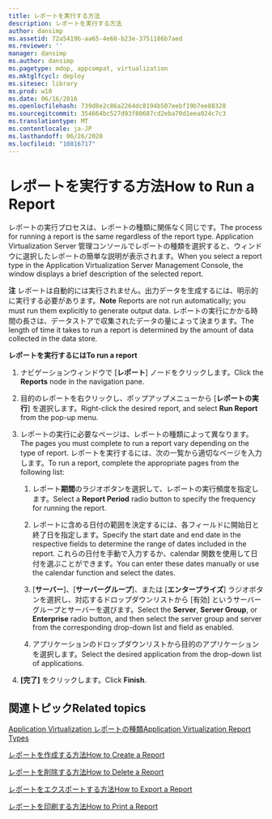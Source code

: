 ```yaml
---
title: レポートを実行する方法
description: レポートを実行する方法
author: dansimp
ms.assetid: 72a5419b-aa65-4e60-b23e-3751186b7aed
ms.reviewer: ''
manager: dansimp
ms.author: dansimp
ms.pagetype: mdop, appcompat, virtualization
ms.mktglfcycl: deploy
ms.sitesec: library
ms.prod: w10
ms.date: 06/16/2016
ms.openlocfilehash: 739d8e2c86a2264dc8194b507eebf19b7ee88328
ms.sourcegitcommit: 354664bc527d93f80687cd2eba70d1eea024c7c3
ms.translationtype: MT
ms.contentlocale: ja-JP
ms.lasthandoff: 06/26/2020
ms.locfileid: "10816717"
---
```

# <span data-ttu-id="c7314-103">レポートを実行する方法</span><span class="sxs-lookup"><span data-stu-id="c7314-103">How to Run a Report</span></span>


<span data-ttu-id="c7314-104">レポートの実行プロセスは、レポートの種類に関係なく同じです。</span><span class="sxs-lookup"><span data-stu-id="c7314-104">The process for running a report is the same regardless of the report type.</span></span> <span data-ttu-id="c7314-105">Application Virtualization Server 管理コンソールでレポートの種類を選択すると、ウィンドウに選択したレポートの簡単な説明が表示されます。</span><span class="sxs-lookup"><span data-stu-id="c7314-105">When you select a report type in the Application Virtualization Server Management Console, the window displays a brief description of the selected report.</span></span>

<span data-ttu-id="c7314-106">**注** レポートは自動的には実行されません。出力データを生成するには、明示的に実行する必要があります。</span><span class="sxs-lookup"><span data-stu-id="c7314-106">**Note** Reports are not run automatically; you must run them explicitly to generate output data.</span></span> <span data-ttu-id="c7314-107">レポートの実行にかかる時間の長さは、データストアで収集されたデータの量によって決まります。</span><span class="sxs-lookup"><span data-stu-id="c7314-107">The length of time it takes to run a report is determined by the amount of data collected in the data store.</span></span>

 

**<span data-ttu-id="c7314-108">レポートを実行するには</span><span class="sxs-lookup"><span data-stu-id="c7314-108">To run a report</span></span>**

1.  <span data-ttu-id="c7314-109">ナビゲーションウィンドウで [**レポート**] ノードをクリックします。</span><span class="sxs-lookup"><span data-stu-id="c7314-109">Click the **Reports** node in the navigation pane.</span></span>

2.  <span data-ttu-id="c7314-110">目的のレポートを右クリックし、ポップアップメニューから [**レポートの実行**] を選択します。</span><span class="sxs-lookup"><span data-stu-id="c7314-110">Right-click the desired report, and select **Run Report** from the pop-up menu.</span></span>

3.  <span data-ttu-id="c7314-111">レポートの実行に必要なページは、レポートの種類によって異なります。</span><span class="sxs-lookup"><span data-stu-id="c7314-111">The pages you must complete to run a report vary depending on the type of report.</span></span> <span data-ttu-id="c7314-112">レポートを実行するには、次の一覧から適切なページを入力します。</span><span class="sxs-lookup"><span data-stu-id="c7314-112">To run a report, complete the appropriate pages from the following list:</span></span>

    1.  <span data-ttu-id="c7314-113">レポート**期間**のラジオボタンを選択して、レポートの実行頻度を指定します。</span><span class="sxs-lookup"><span data-stu-id="c7314-113">Select a **Report Period** radio button to specify the frequency for running the report.</span></span>

    2.  <span data-ttu-id="c7314-114">レポートに含める日付の範囲を決定するには、各フィールドに開始日と終了日を指定します。</span><span class="sxs-lookup"><span data-stu-id="c7314-114">Specify the start date and end date in the respective fields to determine the range of dates included in the report.</span></span> <span data-ttu-id="c7314-115">これらの日付を手動で入力するか、calendar 関数を使用して日付を選ぶことができます。</span><span class="sxs-lookup"><span data-stu-id="c7314-115">You can enter these dates manually or use the calendar function and select the dates.</span></span>

    3.  <span data-ttu-id="c7314-116">[**サーバー**]、[**サーバーグループ**]、または [**エンタープライズ**] ラジオボタンを選択し、対応するドロップダウンリストから [有効] というサーバーグループとサーバーを選びます。</span><span class="sxs-lookup"><span data-stu-id="c7314-116">Select the **Server**, **Server Group**, or **Enterprise** radio button, and then select the server group and server from the corresponding drop-down list and field as enabled.</span></span>

    4.  <span data-ttu-id="c7314-117">アプリケーションのドロップダウンリストから目的のアプリケーションを選択します。</span><span class="sxs-lookup"><span data-stu-id="c7314-117">Select the desired application from the drop-down list of applications.</span></span>

4.  <span data-ttu-id="c7314-118">**[完了]** をクリックします。</span><span class="sxs-lookup"><span data-stu-id="c7314-118">Click **Finish**.</span></span>

## <span data-ttu-id="c7314-119">関連トピック</span><span class="sxs-lookup"><span data-stu-id="c7314-119">Related topics</span></span>


[<span data-ttu-id="c7314-120">Application Virtualization レポートの種類</span><span class="sxs-lookup"><span data-stu-id="c7314-120">Application Virtualization Report Types</span></span>](application-virtualization-report-types.md)

[<span data-ttu-id="c7314-121">レポートを作成する方法</span><span class="sxs-lookup"><span data-stu-id="c7314-121">How to Create a Report</span></span>](how-to-create-a-reportserver.md)

[<span data-ttu-id="c7314-122">レポートを削除する方法</span><span class="sxs-lookup"><span data-stu-id="c7314-122">How to Delete a Report</span></span>](how-to-delete-a-reportserver.md)

[<span data-ttu-id="c7314-123">レポートをエクスポートする方法</span><span class="sxs-lookup"><span data-stu-id="c7314-123">How to Export a Report</span></span>](how-to-export-a-reportserver.md)

[<span data-ttu-id="c7314-124">レポートを印刷する方法</span><span class="sxs-lookup"><span data-stu-id="c7314-124">How to Print a Report</span></span>](how-to-print-a-reportserver.md)

 

 





